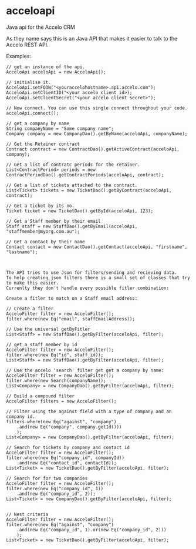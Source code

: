 # acceloapi
Java api for the Accelo CRM

As they name says this is an Java API that makes it easier to talk to the Accelo REST API.

Examples:

    // get an instance of the api.
    AcceloApi acceloApi = new AcceloApi();

    // initialise it.
    AcceloApi.setFQDN("<youraccelohostname>.api.accelo.com");
    AcceloApi.setClientID("<your accelo client id>);
    AcceloApi.setClientSecret("<your accelo client secret>");

    // Now connect. You can use this single connect throughout your code.
    acceloApi.connect();

    // get a company by name
    String companyName = "Some company name";
    Company company = new CompanyDao().getByName(acceloApi, companyName);

    // Get the Retainer contract
    Contract contract = new ContractDao().getActiveContract(acceloApi, company);

    // Get a list of contratc periods for the retainer.
    List<ContractPeriod> periods = new ContractPeriodDao().getContractPeriods(acceloApi, contract);

    // Get a list of tickets attached to the contract.
    List<Ticket> tickets = new TicketDao().getByContract(acceloApi, contract);

    // Get a ticket by its no.
    Ticket ticket = new TicketDao().getById(acceloApi, 123);

    // Get a Staff member by their email
    Staff staff = new StaffDao().getByEmail(acceloApi, "staffmember@myorg.com.au");

    // Get a contact by their name
    Contact contact = new ContactDao().getContact(acceloApi, "firstname", "lastname");
	
	

	The API tries to use Json for filters/sending and recieving data. 
	To help creating json filters there is a small set of classes that try to make this easier. 
	Currenlty they don't handle every possible fitler combination:

	Create a fitler to match on a Staff email address:

	// Create a filter
	AcceloFilter filter = new AcceloFilter();
	filter.where(new Eq("email", staffEmailAddress));

	// Use the universal getByFitler
	List<Staff> = new StaffDao().getByFilter(acceloApi, filter);

	// get a staff member by id
	AcceloFilter filter = new AcceloFilter();
	filter.where(new Eq("id", staff_id));
	List<Staff> = new StaffDao().getByFilter(acceloApi, filter);

	// Use the accelo 'search' filter get get a company by name:
	AcceloFilter filter = new AcceloFilter();
	filter.where(new Search(companyName));
	List<Company> = new CompanyDao().getByFilter(acceloApi, filter);

	// Build a compound filter
	AcceloFilter filters = new AcceloFilter();

	// Filter using the against field with a type of company and an company id.
	filters.where(new Eq("against", "company")
		.and(new Eq("company", company.getId()))
		);
	List<Company> = new CompanyDao().getByFilter(acceloApi, filter);

	// Search for tickets by company and contact id
	AcceloFilter filter = new AcceloFilter();
	filter.where(new Eq("company_id", companyId))
		.and(new Eq("contact_id", contactId));
	List<Ticket> = new TicketDao().getByFilter(acceloApi, filter);

	// Search for for two companies 
	AcceloFilter filter = new AcceloFilter();
	filter.where(new Eq("company_id", 1))
		.and(new Eq("company_id", 2));
	List<Ticket> = new CompanyDao().getByFilter(acceloApi, filter);
	
	
	// Nest criteria
	AcceloFilter filter = new AcceloFilter();
	filter.where(new Eq("against", "company")
		.and(new Eq("company_id", 1).or(new Eq("company_id", 2)))
		);
	List<Ticket> = new TicketDao().getByFilter(acceloApi, filter);








            

	






    
    
    
    
    
